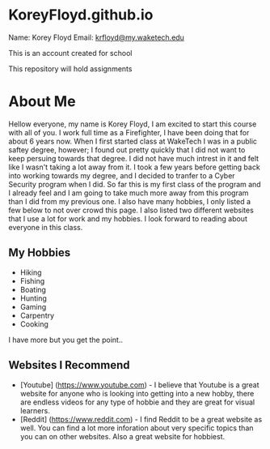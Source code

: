# KoreyFloyd.github.io

Name: Korey Floyd
Email: krfloyd@my.waketech.edu

This is an account created for school

This repository will hold assignments

# About Me
Hellow everyone, my name is Korey Floyd, I am excited to start this course with all of you. I work full time as a Firefighter, I have been doing that for about 6 years now. When I first started class at WakeTech I was in a public saftey degree, however; I found out pretty quickly that I did not want to keep persuing towards that degree. I did not have much intrest in it and felt like I wasn't taking a lot away from it. I took a few years before getting back into working towards my degree, and I decided to tranfer to a Cyber Security program when I did. So far this is my first class of the program and I already feel and I am going to take much more away from this program than I did from my previous one. I also have many hobbies, I only listed a few below to not over crowd this page. I also listed two different websites that I use a lot for work and my hobbies. I look forward to reading about everyone in this class.
## My Hobbies
* Hiking
* Fishing
* Boating
* Hunting
* Gaming
* Carpentry
* Cooking

I have more but you get the point..

## Websites I Recommend
- [Youtube] (https://www.youtube.com) - I believe that Youtube is a great website for anyone who is looking into getting into a new hobby, there are endless videos for any type of hobbie and they are great for visual learners.
- [Reddit] (https://www.reddit.com) - I find Reddit to be a great website as well. You can find a lot more inforation about very specific topics than you can on other websites. Also a great website for hobbiest. 
    

    

        


